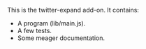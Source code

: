 This is the twitter-expand add-on.  It contains:

* A program (lib/main.js).
* A few tests.
* Some meager documentation.
